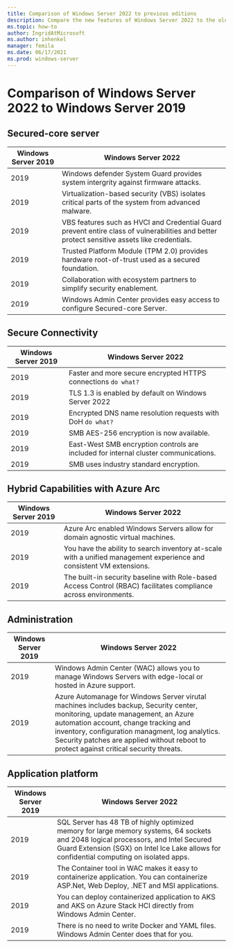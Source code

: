 ```yaml
---
title: Comparison of Windows Server 2022 to previous editions
description: Compare the new features of Windows Server 2022 to the older versions.
ms.topic: how-to
author: IngridAtMicrosoft
ms.author: inhenkel
manager: femila
ms.date: 06/17/2021
ms.prod: windows-server
---
```


# Comparison of Windows Server 2022 to Windows Server 2019

## Secured-core server

| Windows Server 2019 | Windows Server 2022 |
| --- | --- |
| 2019 | Windows defender System Guard provides system intergrity against firmware attacks. |
| 2019 | Virtualization-based security (VBS) isolates critical parts of the system from advanced malware. |
| 2019 | VBS features such as HVCI and Credential Guard prevent entire class of vulnerabilities and better protect sensitive assets like credentials.|
| 2019 | Trusted Platform Module (TPM 2.0) provides hardware root-of-trust used as a secured foundation.|
| 2019 | Collaboration with ecosystem partners to simplify security enablement.|
| 2019 | Windows Admin Center provides easy access to configure Secured-core Server.|

## Secure Connectivity

| Windows Server 2019 | Windows Server 2022 |
| --- | --- |
| 2019 | Faster and more secure encrypted HTTPS connections `do what?` |
| 2019 | TLS 1.3 is enabled by default on Windows Server 2022 |
| 2019 | Encrypted DNS name resolution requests with DoH `do what?` |
| 2019 | SMB AES-256 encryption is now available.|
| 2019 | East-West SMB encryption controls are included for internal cluster communications.|
| 2019 | SMB uses industry standard encryption.|

## Hybrid Capabilities with Azure Arc

| Windows Server 2019 | Windows Server 2022 |
| --- | --- |
| 2019 | Azure Arc enabled Windows Servers allow for domain agnostic virtual machines. |
| 2019 | You have the ability to search inventory at-scale with a unified management experience and consistent VM extensions. |
| 2019 | The built-in security baseline with Role-based Access Control (RBAC) facilitates compliance across environments.|

## Administration

| Windows Server 2019 | Windows Server 2022 |
| --- | --- |
| 2019 | Windows Admin Center (WAC) allows you to manage Windows Servers with edge-local or hosted in Azure support. |
| 2019 | Azure Automanage for Windows Server virutal machines includes backup, Security center, monitoring, update management, an Azure automation account, change tracking and inventory, configuration managment, log analytics. Security patches are applied without reboot to protect against critical security threats.|

## Application platform

| Windows Server 2019 | Windows Server 2022 |
| --- | --- |
| 2019 | SQL Server has 48 TB of highly optimized memory for large memory systems, 64 sockets and 2048 logical processors, and Intel Secured Guard Extension (SGX) on Intel Ice Lake allows for confidential computing on isolated apps. |
| 2019 | The Container tool in WAC makes it easy to containerize application.  You can containerize ASP.Net, Web Deploy, .NET and MSI applications. |
| 2019 | You can deploy containerized application to AKS and AKS on Azure Stack HCI directly from Windows Admin Center.|
| 2019 | There is no need to write Docker and YAML files.  Windows Admin Center does that for you. |
